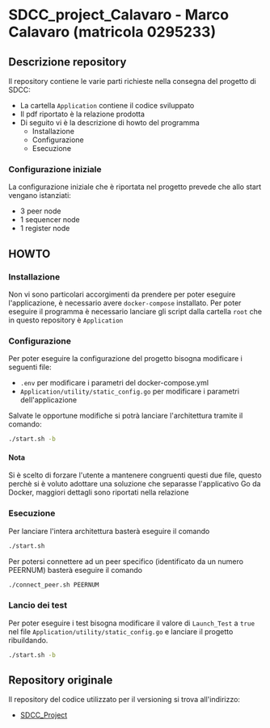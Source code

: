 # SDCC_project_Calavaro - Marco Calavaro (matricola 0295233)

## Descrizione repository
Il repository contiene le varie parti richieste nella consegna del progetto di SDCC:
- La cartella `Application` contiene il codice sviluppato
- Il pdf riportato è la relazione prodotta
- Di seguito vi è la descrizione di howto del programma
	- Installazione
	- Configurazione
	- Esecuzione
### Configurazione iniziale
La configurazione iniziale che è riportata nel progetto prevede che allo start vengano istanziati:
- 3 peer      node
- 1 sequencer node
- 1 register  node

## HOWTO

### Installazione
Non vi sono particolari accorgimenti da prendere per poter eseguire l'applicazione, è necessario avere `docker-compose` installato.
Per poter eseguire il programma è necessario lanciare gli script dalla cartella `root` che in questo repository è `Application`

### Configurazione
Per poter eseguire la configurazione del progetto bisogna modificare i seguenti file:
- `.env` per modificare i parametri del docker-compose.yml
- `Application/utility/static_config.go` per modificare i parametri dell'applicazione

Salvate le opportune modifiche si potrà lanciare l'architettura tramite il comando:
```sh
./start.sh -b
``` 

#### Nota
Si è scelto di forzare l'utente a mantenere congruenti questi due file, questo perchè si è voluto adottare una soluzione che separasse l'applicativo Go da Docker, maggiori dettagli sono riportati nella relazione

### Esecuzione 
Per lanciare l'intera architettura basterà eseguire il comando
```sh
./start.sh 
``` 
Per potersi connettere ad un peer specifico (identificato da un numero PEERNUM) basterà eseguire il comando 
```sh
./connect_peer.sh PEERNUM
```


### Lancio dei test
Per poter eseguire i test bisogna modificare il valore di `Launch_Test` a `true` nel file `Application/utility/static_config.go` e lanciare il progetto ribuildando.
```sh
./start.sh -b
``` 

## Repository originale
Il repository del codice utilizzato per il versioning si trova all'indirizzo:
- [SDCC_Project](https://github.com/IlConteCvma/SDCC_Project.git) 